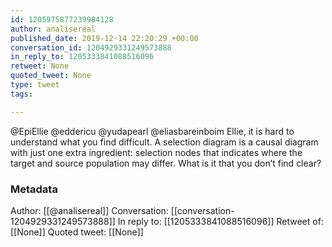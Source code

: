 ```yaml
---
id: 1205975877239984128
author: analisereal
published_date: 2019-12-14 22:20:29 +00:00
conversation_id: 1204929331249573888
in_reply_to: 1205333841088516096
retweet: None
quoted_tweet: None
type: tweet
tags:

---
```


@EpiEllie @eddericu @yudapearl @eliasbareinboim Ellie, it is hard to understand what you find difficult. A selection diagram is a causal diagram with just one extra ingredient: selection nodes that indicates where the target and source population may differ. What is it that you don’t find clear?

### Metadata

Author: [[@analisereal]]
Conversation: [[conversation-1204929331249573888]]
In reply to: [[1205333841088516096]]
Retweet of: [[None]]
Quoted tweet: [[None]]
